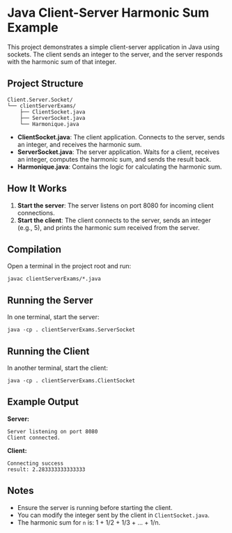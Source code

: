 # Java Client-Server Harmonic Sum Example

This project demonstrates a simple client-server application in Java using sockets. The client sends an integer to the server, and the server responds with the harmonic sum of that integer.

## Project Structure

```
Client.Server.Socket/
└── clientServerExams/
    ├── ClientSocket.java
    ├── ServerSocket.java
    └── Harmonique.java
```

- **ClientSocket.java**: The client application. Connects to the server, sends an integer, and receives the harmonic sum.
- **ServerSocket.java**: The server application. Waits for a client, receives an integer, computes the harmonic sum, and sends the result back.
- **Harmonique.java**: Contains the logic for calculating the harmonic sum.

## How It Works

1. **Start the server**: The server listens on port 8080 for incoming client connections.
2. **Start the client**: The client connects to the server, sends an integer (e.g., 5), and prints the harmonic sum received from the server.

## Compilation

Open a terminal in the project root and run:

```
javac clientServerExams/*.java
```

## Running the Server

In one terminal, start the server:

```
java -cp . clientServerExams.ServerSocket
```

## Running the Client

In another terminal, start the client:

```
java -cp . clientServerExams.ClientSocket
```

## Example Output

**Server:**
```
Server listening on port 8080
Client connected.
```

**Client:**
```
Connecting success
result: 2.283333333333333
```

## Notes
- Ensure the server is running before starting the client.
- You can modify the integer sent by the client in `ClientSocket.java`.
- The harmonic sum for `n` is: 1 + 1/2 + 1/3 + ... + 1/n. 